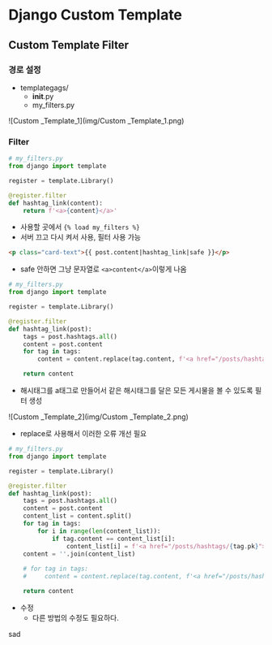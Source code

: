 # Django Custom Template

## Custom Template Filter

### 경로 설정

* templategags/
  * __init__.py
  * my_filters.py

![Custom _Template_1](img/Custom _Template_1.png)

### Filter

```python
# my_filters.py
from django import template

register = template.Library()

@register.filter
def hashtag_link(content):
    return f'<a>{content}</a>'
```

* 사용할 곳에서 `{% load my_filters %}`
* 서버 끄고 다시 켜서 사용, 필터 사용 가능

```html
<p class="card-text">{{ post.content|hashtag_link|safe }}</p>
```

* safe 안하면 그냥 문자열로 `<a>content</a>`이렇게 나옴



```python
# my_filters.py
from django import template

register = template.Library()

@register.filter
def hashtag_link(post):
    tags = post.hashtags.all()
    content = post.content
    for tag in tags:
        content = content.replace(tag.content, f'<a href="/posts/hashtags/{tag.pk}">{tag.content}</a>')

    return content
```

* 해시태그를 a태그로 만들어서 같은 해시태그를 달은 모든 게시물을 볼 수 있도록 필터 생성

![Custom _Template_2](img/Custom _Template_2.png)

* replace로 사용해서 이러한 오류 개선 필요

```python
# my_filters.py
from django import template

register = template.Library()

@register.filter
def hashtag_link(post):
    tags = post.hashtags.all()
    content = post.content
    content_list = content.split()
    for tag in tags:
        for i in range(len(content_list)):
            if tag.content == content_list[i]:
                content_list[i] = f'<a href="/posts/hashtags/{tag.pk}">{tag.content}</a>'
    content = ''.join(content_list)
    
    # for tag in tags:
    #     content = content.replace(tag.content, f'<a href="/posts/hashtags/{tag.pk}">{tag.content}</a>')

    return content
```

* 수정
  * 다른 방법의 수정도 필요하다.

sad